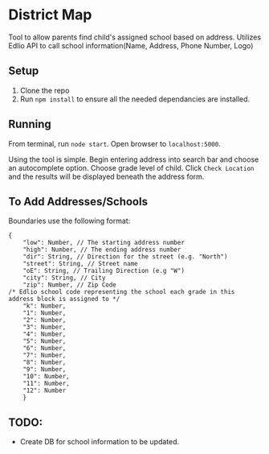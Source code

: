 # District Map
Tool to allow parents find child's assigned school based on address.
Utilizes Edlio API to call school information(Name, Address, Phone Number, Logo)

## Setup
1) Clone the repo
2) Run `npm install` to ensure all the needed dependancies are installed.

## Running
From terminal, run `node start`. Open browser to `localhost:5000`.

Using the tool is simple. Begin entering address into search bar and choose an autocomplete option. Choose grade level of child. Click `Check Location` and the results will be displayed beneath the address form.

## To Add Addresses/Schools
Boundaries use the following format:
```
{
    "low": Number, // The starting address number
    "high": Number, // The ending address number
    "dir": String, // Direction for the street (e.g. "North")
    "street": String, // Street name
    "oE": String, // Trailing Direction (e.g "W")
    "city": String, // City
    "zip": Number, // Zip Code
/* Edlio school code representing the school each grade in this address block is assigned to */
    "k": Number,
    "1": Number,
    "2": Number,
    "3": Number,
    "4": Number,
    "5": Number,
    "6": Number,
    "7": Number,
    "8": Number,
    "9": Number,
    "10": Number,
    "11": Number,
    "12": Number
    }
```

## TODO:
- Create DB for school information to be updated.

